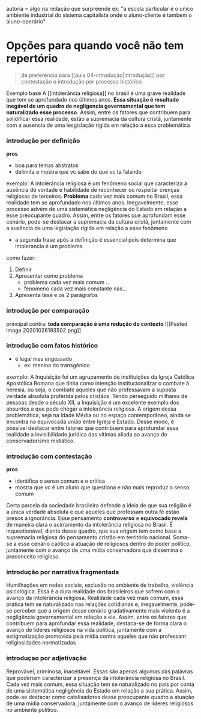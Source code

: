 


autoria = algo na redação que surpreende 
ex: "a escola particular é o unico ambiente industrial do sistema capitalista onde o aluno-cliente é tambem o aluno-operário"

# Opções para quando você não tem repertório
> de preferência para [[aula 04-introdução|introdução]] por contestação e introdução por processo histórico

Exemplo base 
A [[intolerância religiosa]] no brasil é uma grave realidade que tem se aprofundado nos últimos anos. **Essa situação é resultado inegável de um quadro de negligencia governamental que tem naturalizado esse processo.** Assim, entre os fatores que contribuem para solidificar essa realidade, estão a supremacia da cultura cristã, juntamente com a ausencia de uma lesgislação rigida em relação a essa problemática

### introdução por definição
**pros**
- boa para temas abstratos 
- delimita e mostra que vc sabe do que vc ta falando 

exemplo:
A intolerância religiosa é um fenômeno social que caracteriza a ausência de vontade e habilidade de reconhecer ou respeitar crenças religiosas de terceiros. **Problema** cada vez mais comum no Brasil, essa realidade tem se aprofundado nos últimos anos. Inegavelmente, esse processo advém de uma
sistemática negligência do Estado  em relação a esse preocupante quadro. Assim, entre os fatores que aprofundam esse cenário, pode-se destacar a supremacia da cultura cristã, juntamente com a ausência de uma legislação rígida  em relação a esse fenômeno 
- a segunda frase após a definição é essencial pois determina que intolerancia é um problema 

como fazer: 
1. Definir 
2. Apresentar como problema 
	- problema cada vez mais comum ..
	- fenomeno cada vez mais constante nas...
3. Apresenta tese e os 2 parágrafos 


### introdução por comparação 
principal contra:
**toda comparação é uma redução do contexto**
![[Pasted image 20201026193502.png]]

### introdução com fatos histórico
- é legal mas engessado 
	- ex: menina do transgênico 

exemplo: A Inquisição foi um agrupamento de instituições da Igreja Católica
Apostólica Romana que tinha como intenção institucionalizar o combate à heresia, ou seja, o combate àqueles que não professavam a suposta verdade absoluta proferida pelos cristãos. Tendo perseguido milhares de pessoas desde o século XII, a Inquisição é um excelente exemplo dos absurdos a que pode chegar a intolerância religiosa. A origem dessa problemática, seja na Idade Média ou no espaço contemporâneo, ainda se encontra na equivocada união entre Igreja e Estado. Desse modo, é possível destacar entre fatores que contribuem para aprofundar essa realidade a invisibilidade jurídica das vítimas aliada ao avanço do conservadorismo midiático.

### introdução com contestação
**pros**
- identifica o senso comum e o crítica
- mostra que vc é um aluno que questiona e não mais reproduz o senso comum 

Certa parcela da sociedade brasileira defende a ideia de que sua religião é a única verdade absoluta e que aqueles que professam outra fé estão presos à ignorância. Esse pensamento **controverso** e **equivocado revela** de maneira clara o acirramento da intolerância religiosa no Brasil. É inquestionável, diante desse quadro, que sua origem tem como base a supremacia religiosa do pensamento cristão em território nacional. Soma-se a esse cenário caótico a atuação de religiosos dentro do poder político, juntamente com o avanço de uma mídia conservadora que dissemina o preconceito religioso.


### introdução por narrativa fragmentada
Humilhações em redes sociais, exclusão no ambiente de trabalho, violência psicológica. Essa é a dura realidade dos brasileiros que sofrem com o avanço da intolerância religiosa. Realidade cada vez mais comum, essa prática tem se naturalizado nas relações cotidianas e, inegavelmente, pode-se perceber que a origem desse cenário gradativamente mais violento é a negligência governamental em relação a ele. Assim, entre os fatores
que contribuem para aprofundar essa realidade, destaca-se de forma
clara o avanço de líderes religiosos na vida política, juntamente com a
estigmatização promovida pela mídia contra aqueles que não professam religiosidades normatizadas

### introduçao por adjetivação 
Reprovável, criminosa, inaceitável. Essas são apenas algumas das palavras que poderiam caracterizar a presença da intolerância religiosa no Brasil. Cada vez mais comum, essa situação tem se naturalizado no país
por conta de uma sistemática negligência do Estado em relação a sua
prática. Assim, pode-se destacar como catalisadores desse preocupante
quadro a atuação de uma mídia conservadora, juntamente com o avanço
de líderes religiosos no ambiente político.